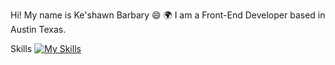 Hi! My name is Ke'shawn Barbary 😄
🌍  I am a Front-End Developer based in Austin Texas.

Skills
[![My Skills](https://skillicons.dev/icons?i=js,html,css,scss,js)](https://skillicons.dev)

<!--
**keshawndev/keshawndev** is a ✨ _special_ ✨ repository because its `README.md` (this file) appears on your GitHub profile.

Here are some ideas to get you started:

- 🔭 I’m currently working on ...
- 🌱 I’m currently learning ...
- 👯 I’m looking to collaborate on ...
- 🤔 I’m looking for help with ...
- 💬 Ask me about ...
- 📫 How to reach me: ...
- 😄 Pronouns: ...
- ⚡ Fun fact: ...
-->
